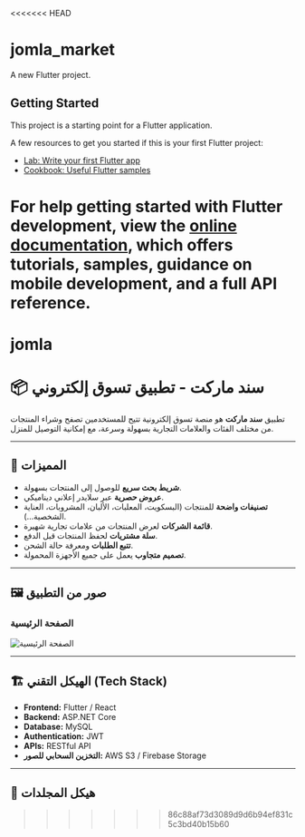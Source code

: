 <<<<<<< HEAD
# jomla_market

A new Flutter project.

## Getting Started

This project is a starting point for a Flutter application.

A few resources to get you started if this is your first Flutter project:

- [Lab: Write your first Flutter app](https://docs.flutter.dev/get-started/codelab)
- [Cookbook: Useful Flutter samples](https://docs.flutter.dev/cookbook)

For help getting started with Flutter development, view the
[online documentation](https://docs.flutter.dev/), which offers tutorials,
samples, guidance on mobile development, and a full API reference.
=======
# jomla
# 📦 سند ماركت - تطبيق تسوق إلكتروني

تطبيق **سند ماركت** هو منصة تسوق إلكترونية تتيح للمستخدمين تصفح وشراء المنتجات من مختلف الفئات والعلامات التجارية بسهولة وسرعة، مع إمكانية التوصيل للمنزل.

---

## 🚀 المميزات

- **شريط بحث سريع** للوصول إلى المنتجات بسهولة.
- **عروض حصرية** عبر سلايدر إعلاني ديناميكي.
- **تصنيفات واضحة** للمنتجات (البسكويت، المعلبات، الألبان، المشروبات، العناية الشخصية...).
- **قائمة الشركات** لعرض المنتجات من علامات تجارية شهيرة.
- **سلة مشتريات** لحفظ المنتجات قبل الدفع.
- **تتبع الطلبات** ومعرفة حالة الشحن.
- **تصميم متجاوب** يعمل على جميع الأجهزة المحمولة.

---

## 🖼 صور من التطبيق

### الصفحة الرئيسية
![الصفحة الرئيسية](./screenshots/home.png)

---

## 🏗 الهيكل التقني (Tech Stack)

- **Frontend:** Flutter / React 
- **Backend:**  ASP.NET Core
- **Database:** MySQL 
- **Authentication:** JWT
- **APIs:** RESTful API
- **التخزين السحابي للصور:** AWS S3 / Firebase Storage

---

## 📂 هيكل المجلدات

>>>>>>> 86c88af73d3089d9d6b94ef831c5c3bd40b15b60
